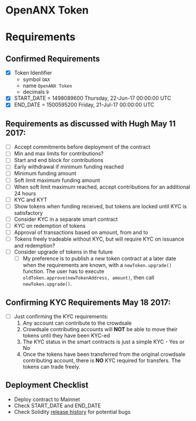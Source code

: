 # OpenANX Token

# Requirements

## Confirmed Requirements

* [x] Token Identifier
  * symbol `OAX`
  * name `OpenANX Token`
  * decimals `9`
* [x] START_DATE = 1498089600 Thursday, 22-Jun-17 00:00:00 UTC
* [x] END_DATE = 1500595200 Friday, 21-Jul-17 00:00:00 UTC

## Requirements as discussed with Hugh May 11 2017:

* [ ] Accept commitments before deployment of the contract
* [ ] Min and max limits for contributions?
* [ ] Start and end block for contributions
* [ ] Early withdrawal if minimum funding reached
* [ ] Minimum funding amount
* [ ] Soft limit maximum funding amount
* [ ] When soft limit maximum reached, accept contributions for an additional 24 hours
* [ ] KYC and KYT
* [ ] Show tokens when funding received, but tokens are locked until KYC is satisfactory
* [ ] Consider KYC in a separate smart contract 
* [ ] KYC on redemption of tokens
* [ ] Approval of transactions based on amount, from and to
* [ ] Tokens freely tradeable without KYC, but will require KYC on issuance and redemption?
* [ ] Consider upgrade of tokens in the future
  * [ ] My preference is to publish a new token contract at a later date when the requirements are known, with a `newToken.upgrade()` function. The user has to execute `oldToken.approve(newTokenAddress, amount)`, then call `newToken.upgrade()`.
  
## Confirming KYC Requirements May 18 2017:

* [ ] Just confirming the KYC requirements:
  1. Any account can contribute to the crowdsale
  2. Crowdsale contributing accounts will **NOT** be able to move their tokens until they have been KYC-ed
  3. The KYC status in the smart contracts is just a simple KYC - Yes or No
  4. Once the tokens have been transferred from the original crowdsale contributing account, there is **NO** KYC required for transfers. The tokens can trade freely.

## Deployment Checklist

* Deploy contract to Mainnet
* Check START_DATE and END_DATE
* Check Solidity [release history](https://github.com/ethereum/solidity/releases) for potential bugs 
